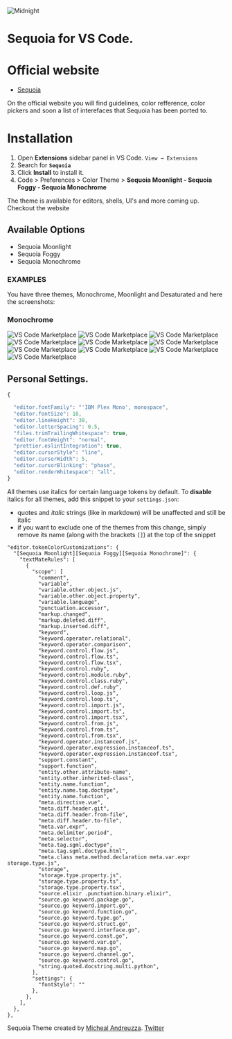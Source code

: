 ![Midnight](https://sequoiatheme.com/images/ogTwitter.png)

# Sequoia for VS Code.

# Official website
-  [Sequoia](https://sequoiatheme.com)

On the official website you will find guidelines, color refference, color pickers and soon a list of interefaces that Sequoia has been ported to.


# Installation

1. Open **Extensions** sidebar panel in VS Code. `View → Extensions`
2. Search for **`Sequoia`**
3. Click **Install** to install it.
4. Code > Preferences > Color Theme >
 **Sequoia Moonlight - Sequoia Foggy - Sequoia Monochrome**

The theme is available for editors, shells, UI's and more coming up. Checkout the website

## Available Options
- Sequoia Moonlight
- Sequoia Foggy
- Sequoia Monochrome

### EXAMPLES
You have three themes, Monochrome, Moonlight and Desaturated and here the screenshots:
### Monochrome
![VS Code Marketplace](https://github.com/Sequoia-Theme/vs-code/blob/master/midnight-screenshots/monochrome-cpp.png?raw=true)
![VS Code Marketplace](https://github.com/Sequoia-Theme/vs-code/blob/master/midnight-screenshots/monochrome-cs.png?raw=true)
![VS Code Marketplace](https://github.com/Sequoia-Theme/vs-code/blob/master/midnight-screenshots/monochrome-css.png?raw=true)
![VS Code Marketplace](https://github.com/Sequoia-Theme/vs-code/blob/master/midnight-screenshots/monochrome-html.png?raw=true)
![VS Code Marketplace](https://github.com/Sequoia-Theme/vs-code/blob/master/midnight-screenshots/monochrome-java.png?raw=true)
![VS Code Marketplace](https://github.com/Sequoia-Theme/vs-code/blob/master/midnight-screenshots/monochrome-js.png?raw=true)
![VS Code Marketplace](https://github.com/Sequoia-Theme/vs-code/blob/master/midnight-screenshots/monochrome-md.png?raw=true)
![VS Code Marketplace](https://github.com/Sequoia-Theme/vs-code/blob/master/midnight-screenshots/monochrome-py.png?raw=true)
![VS Code Marketplace](https://github.com/Sequoia-Theme/vs-code/blob/master/midnight-screenshots/monochrome-sh.png?raw=true)
![VS Code Marketplace](https://github.com/Sequoia-Theme/vs-code/blob/master/midnight-screenshots/monochrome-terminal.png?raw=true)
## Personal Settings.

```js
{

  "editor.fontFamily": "'IBM Plex Mono', monospace",
  "editor.fontSize": 18,
  "editor.lineHeight": 38,
  "editor.letterSpacing": 0.5,
  "files.trimTrailingWhitespace": true,
  "editor.fontWeight": "normal",
  "prettier.eslintIntegration": true,
  "editor.cursorStyle": "line",
  "editor.cursorWidth": 5,
  "editor.cursorBlinking": "phase",
  "editor.renderWhitespace": "all",
}
```

All themes use italics for certain language tokens by default.
To **disable** italics for all themes, add this snippet to your `settings.json`:
  - quotes and *italic* strings (like in markdown) will be unaffected and still be italic
  - if you want to exclude one of the themes from this change, simply remove its name (along with the brackets `[]`) at the top of the snippet

```jsonc
"editor.tokenColorCustomizations": {
  "[Sequoia Moonlight][Sequoia Foggy][Sequoia Monochrome]": {
    "textMateRules": [
      {
        "scope": [
          "comment",
          "variable",
          "variable.other.object.js",
          "variable.other.object.property",
          "variable.language",
          "punctuation.accessor",
          "markup.changed",
          "markup.deleted.diff",
          "markup.inserted.diff",
          "keyword",
          "keyword.operator.relational",
          "keyword.operator.comparison",
          "keyword.control.flow.js",
          "keyword.control.flow.ts",
          "keyword.control.flow.tsx",
          "keyword.control.ruby",
          "keyword.control.module.ruby",
          "keyword.control.class.ruby",
          "keyword.control.def.ruby",
          "keyword.control.loop.js",
          "keyword.control.loop.ts",
          "keyword.control.import.js",
          "keyword.control.import.ts",
          "keyword.control.import.tsx",
          "keyword.control.from.js",
          "keyword.control.from.ts",
          "keyword.control.from.tsx",
          "keyword.operator.instanceof.js",
          "keyword.operator.expression.instanceof.ts",
          "keyword.operator.expression.instanceof.tsx",
          "support.constant",
          "support.function",
          "entity.other.attribute-name",
          "entity.other.inherited-class",
          "entity.name.function",
          "entity.name.tag.doctype",
          "entity.name.function",
          "meta.directive.vue",
          "meta.diff.header.git",
          "meta.diff.header.from-file",
          "meta.diff.header.to-file",
          "meta.var.expr",
          "meta.delimiter.period",
          "meta.selector",
          "meta.tag.sgml.doctype",
          "meta.tag.sgml.doctype.html",
          "meta.class meta.method.declaration meta.var.expr storage.type.js",
          "storage",
          "storage.type.property.js",
          "storage.type.property.ts",
          "storage.type.property.tsx",
          "source.elixir .punctuation.binary.elixir",
          "source.go keyword.package.go",
          "source.go keyword.import.go",
          "source.go keyword.function.go",
          "source.go keyword.type.go",
          "source.go keyword.struct.go",
          "source.go keyword.interface.go",
          "source.go keyword.const.go",
          "source.go keyword.var.go",
          "source.go keyword.map.go",
          "source.go keyword.channel.go",
          "source.go keyword.control.go",
          "string.quoted.docstring.multi.python",
        ],
        "settings": {
          "fontStyle": ""
        },
      },
    ],
  },
},
```

Sequoia Theme created by [Micheal Andreuzza](https://github.com/michael-andreuzza).
[Twitter](https://twitter.com/Mike_Andreuzza)